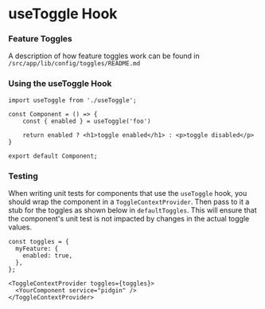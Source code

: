 # useToggle Hook

### Feature Toggles

A description of how feature toggles work can be found in `/src/app/lib/config/toggles/README.md`

### Using the useToggle Hook

```
import useToggle from './useToggle';

const Component = () => {
    const { enabled } = useToggle('foo')

    return enabled ? <h1>toggle enabled</h1> : <p>toggle disabled</p>
}

export default Component;
```

### Testing

When writing unit tests for components that use the `useToggle` hook, you should wrap the component in a `ToggleContextProvider`. Then pass to it a stub for the toggles as shown below in `defaultToggles`. This will ensure that the component's unit test is not impacted by changes in the actual toggle values.

```
const toggles = {
  myFeature: {
    enabled: true,
  },
};

<ToggleContextProvider toggles={toggles}>
  <YourComponent service="pidgin" />
</ToggleContextProvider>
```
